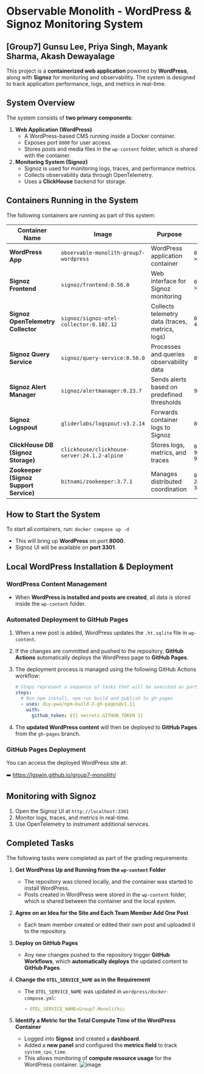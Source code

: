 # Observable Monolith - WordPress & Signoz Monitoring System 
## **[Group7] Gunsu Lee, Priya Singh, Mayank Sharma, Akash Dewayalage**

This project is a **containerized web application** powered by **WordPress**, along with **Signoz** for monitoring and observability. The system is designed to track application performance, logs, and metrics in real-time.

## **System Overview**

The system consists of **two primary components**:

1. **Web Application (WordPress)**
    - A WordPress-based CMS running inside a Docker container.
    - Exposes port `8000` for user access.
    - Stores posts and media files in the `wp-content` folder, which is shared with the container.
2. **Monitoring System (Signoz)**
    - Signoz is used for monitoring logs, traces, and performance metrics.
    - Collects observability data through OpenTelemetry.
    - Uses a **ClickHouse** backend for storage.

## **Containers Running in the System**

The following containers are running as part of this system:

| **Container Name** | **Image** | **Purpose** | **Ports** |
| --- | --- | --- | --- |
| **WordPress App** | `observable-monolith-group7-wordpress` | WordPress application container | `0.0.0.0:8000->8000/tcp` |
| **Signoz Frontend** | `signoz/frontend:0.56.0` | Web interface for Signoz monitoring | `0.0.0.0:3301->3301/tcp` |
| **Signoz OpenTelemetry Collector** | `signoz/signoz-otel-collector:0.102.12` | Collects telemetry data (traces, metrics, logs) | `0.0.0.0:4317-4318/tcp` |
| **Signoz Query Service** | `signoz/query-service:0.56.0` | Processes and queries observability data | `8080/tcp` |
| **Signoz Alert Manager** | `signoz/alertmanager:0.23.7` | Sends alerts based on predefined thresholds | `9093/tcp` |
| **Signoz Logspout** | `gliderlabs/logspout:v3.2.14` | Forwards container logs to Signoz | `80/tcp` |
| **ClickHouse DB (Signoz Storage)** | `clickhouse/clickhouse-server:24.1.2-alpine` | Stores logs, metrics, and traces | `0.0.0.0:8123, 9000, 9181/tcp` |
| **Zookeeper (Signoz Support Service)** | `bitnami/zookeeper:3.7.1` | Manages distributed coordination | `0.0.0.0:2181, 2888, 3888/tcp` |

## **How to Start the System**

To start all containers, run: `docker compose up -d`

- This will bring up **WordPress** on port **8000**.
- Signoz UI will be available on **port 3301**.

## **Local WordPress Installation & Deployment**

### **WordPress Content Management**

- When **WordPress is installed and posts are created**, all data is stored inside the `wp-content` folder.

### **Automated Deployment to GitHub Pages**

1. When a new post is added, WordPress updates the `.ht.sqlite` file in `wp-content`.
2. If the changes are committed and pushed to the repository, **GitHub Actions** automatically deploys the WordPress page to **GitHub Pages**.
3. The deployment process is managed using the following GitHub Actions workflow:
    
    ```yaml
    # Steps represent a sequence of tasks that will be executed as part of the job
    steps:
      # Run npm install, npm run build and publish to gh-pages
      - uses: diy-pwa/npm-build-2-gh-pages@v1.11
        with:
          github_token: ${{ secrets.GITHUB_TOKEN }}
    ```
    
4. The **updated WordPress content** will then be deployed to **GitHub Pages** from the `gh-pages` branch.

### **GitHub Pages Deployment**

You can access the deployed WordPress site at:

➡️ https://lgswin.github.io/group7-monolith/


## **Monitoring with Signoz**

1. Open the Signoz UI at `http://localhost:3301`
2. Monitor logs, traces, and metrics in real-time.
3. Use OpenTelemetry to instrument additional services.



## **Completed Tasks**

The following tasks were completed as part of the grading requirements:

1. **Get WordPress Up and Running from the `wp-content` Folder**
    - The repository was cloned locally, and the container was started to install WordPress.
    - Posts created in WordPress were stored in the `wp-content` folder, which is shared between the container and the local system.
2. **Agree on an Idea for the Site and Each Team Member Add One Post**
    - Each team member created or edited their own post and uploaded it to the repository.
3. **Deploy on GitHub Pages**
    - Any new changes pushed to the repository trigger **GitHub Workflows**, which **automatically deploys** the updated content to **GitHub Pages**.
4. **Change the `OTEL_SERVICE_NAME` as in the Requirement**
    - The `OTEL_SERVICE_NAME` was updated in `wordpress/docker-compose.yml`:
        
        ```yaml
        - OTEL_SERVICE_NAME=Group7-Monolithic
        ```
        
5. **Identify a Metric for the Total Compute Time of the WordPress Container**
    - Logged into **Signoz** and created a **dashboard**.
    - Added a **new panel** and configured the **metrics field** to track `system_cpu_time`.
    - This allows monitoring of **compute resource usage** for the WordPress container.
![image](https://github.com/user-attachments/assets/f99bc244-0a83-4bc6-b6b9-c6f56d19cf3b)
